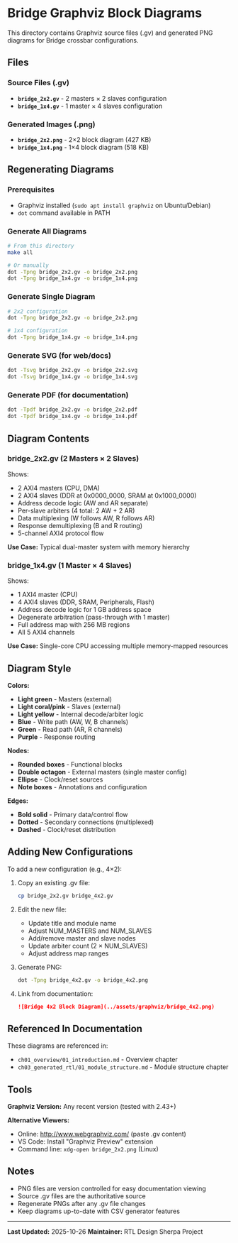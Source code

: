 # Bridge Graphviz Block Diagrams

This directory contains Graphviz source files (.gv) and generated PNG diagrams for Bridge crossbar configurations.

## Files

### Source Files (.gv)
- **`bridge_2x2.gv`** - 2 masters × 2 slaves configuration
- **`bridge_1x4.gv`** - 1 master × 4 slaves configuration

### Generated Images (.png)
- **`bridge_2x2.png`** - 2×2 block diagram (427 KB)
- **`bridge_1x4.png`** - 1×4 block diagram (518 KB)

## Regenerating Diagrams

### Prerequisites
- Graphviz installed (`sudo apt install graphviz` on Ubuntu/Debian)
- `dot` command available in PATH

### Generate All Diagrams

```bash
# From this directory
make all

# Or manually
dot -Tpng bridge_2x2.gv -o bridge_2x2.png
dot -Tpng bridge_1x4.gv -o bridge_1x4.png
```

### Generate Single Diagram

```bash
# 2x2 configuration
dot -Tpng bridge_2x2.gv -o bridge_2x2.png

# 1x4 configuration
dot -Tpng bridge_1x4.gv -o bridge_1x4.png
```

### Generate SVG (for web/docs)

```bash
dot -Tsvg bridge_2x2.gv -o bridge_2x2.svg
dot -Tsvg bridge_1x4.gv -o bridge_1x4.svg
```

### Generate PDF (for documentation)

```bash
dot -Tpdf bridge_2x2.gv -o bridge_2x2.pdf
dot -Tpdf bridge_1x4.gv -o bridge_1x4.pdf
```

## Diagram Contents

### bridge_2x2.gv (2 Masters × 2 Slaves)

Shows:
- 2 AXI4 masters (CPU, DMA)
- 2 AXI4 slaves (DDR at 0x0000_0000, SRAM at 0x1000_0000)
- Address decode logic (AW and AR separate)
- Per-slave arbiters (4 total: 2 AW + 2 AR)
- Data multiplexing (W follows AW, R follows AR)
- Response demultiplexing (B and R routing)
- 5-channel AXI4 protocol flow

**Use Case:** Typical dual-master system with memory hierarchy

### bridge_1x4.gv (1 Master × 4 Slaves)

Shows:
- 1 AXI4 master (CPU)
- 4 AXI4 slaves (DDR, SRAM, Peripherals, Flash)
- Address decode logic for 1 GB address space
- Degenerate arbitration (pass-through with 1 master)
- Full address map with 256 MB regions
- All 5 AXI4 channels

**Use Case:** Single-core CPU accessing multiple memory-mapped resources

## Diagram Style

**Colors:**
- **Light green** - Masters (external)
- **Light coral/pink** - Slaves (external)
- **Light yellow** - Internal decode/arbiter logic
- **Blue** - Write path (AW, W, B channels)
- **Green** - Read path (AR, R channels)
- **Purple** - Response routing

**Nodes:**
- **Rounded boxes** - Functional blocks
- **Double octagon** - External masters (single master config)
- **Ellipse** - Clock/reset sources
- **Note boxes** - Annotations and configuration

**Edges:**
- **Bold solid** - Primary data/control flow
- **Dotted** - Secondary connections (multiplexed)
- **Dashed** - Clock/reset distribution

## Adding New Configurations

To add a new configuration (e.g., 4×2):

1. Copy an existing .gv file:
   ```bash
   cp bridge_2x2.gv bridge_4x2.gv
   ```

2. Edit the new file:
   - Update title and module name
   - Adjust NUM_MASTERS and NUM_SLAVES
   - Add/remove master and slave nodes
   - Update arbiter count (2 × NUM_SLAVES)
   - Adjust address map ranges

3. Generate PNG:
   ```bash
   dot -Tpng bridge_4x2.gv -o bridge_4x2.png
   ```

4. Link from documentation:
   ```markdown
   ![Bridge 4x2 Block Diagram](../assets/graphviz/bridge_4x2.png)
   ```

## Referenced In Documentation

These diagrams are referenced in:
- `ch01_overview/01_introduction.md` - Overview chapter
- `ch03_generated_rtl/01_module_structure.md` - Module structure chapter

## Tools

**Graphviz Version:** Any recent version (tested with 2.43+)

**Alternative Viewers:**
- Online: http://www.webgraphviz.com/ (paste .gv content)
- VS Code: Install "Graphviz Preview" extension
- Command line: `xdg-open bridge_2x2.png` (Linux)

## Notes

- PNG files are version controlled for easy documentation viewing
- Source .gv files are the authoritative source
- Regenerate PNGs after any .gv file changes
- Keep diagrams up-to-date with CSV generator features

---

**Last Updated:** 2025-10-26
**Maintainer:** RTL Design Sherpa Project
